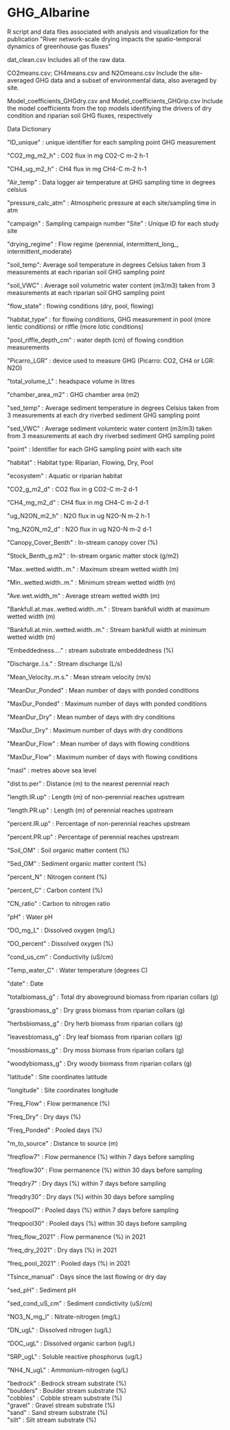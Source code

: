 # GHG_Albarine
R script and data files associated with analysis and visualization for the publication "River network-scale drying impacts the spatio-temporal dynamics of greenhouse gas fluxes" 

dat_clean.csv
Includes all of the raw data. 

CO2means.csv; CH4means.csv and N2Omeans.csv
Include the site-averaged GHG data and a subset of environmental data, also averaged by site.

Model_coefficients_GHGdry.csv and Model_coefficients_GHGrip.csv
Include the model coefficients from the top models identifying the drivers of dry condition and riparian soil GHG fluxes, respectively 

Data Dictionary

"ID_unique" : unique identifier for each sampling point GHG measurement  

"CO2_mg_m2_h" : CO2 flux in mg CO2-C m-2 h-1

"CH4_ug_m2_h" : CH4 flux in mg CH4-C m-2 h-1 

"Air_temp" : Data logger air temperature at GHG sampling time in degrees celsius   

"pressure_calc_atm" : Atmospheric pressure at each site/sampling time in atm    

"campaign" : Sampling campaign number
"Site" : Unique ID for each study site 

"drying_regime" : Flow regime (perennial, intermittent_long_, intermittent_moderate)

"soil_temp": Average soil temperature in degrees Celsius taken from 3 measurements at each riparian soil GHG sampling point    

"soil_VWC" : Average soil volumetric water content (m3/m3) taken from 3 measurements at each riparian soil GHG sampling point  

"flow_state" : flowing conditions (dry, pool, flowing)     

"habitat_type" : for flowing conditions, GHG measurement in pool (more lentic conditions) or riffle (more lotic conditions) 

"pool_riffle_depth_cm"  : water depth (cm) of flowing condition measurements     

"Picarro_LGR" : device used to measure GHG (Picarro: CO2, CH4 or LGR: N2O)   

"total_volume_L" : headspace volume in litres 

"chamber_area_m2" : GHG chamber area (m2) 

"sed_temp" :   Average sediment temperature in degrees Celsius taken from 3 measurements at each dry riverbed sediment GHG sampling point 

"sed_VWC" : Average sediment volumteric water content (m3/m3) taken from 3 measurements at each dry riverbed sediment GHG sampling point

"point" : Identifier for each GHG sampling point with each site 

"habitat" : Habitat type: Riparian, Flowing, Dry, Pool 

"ecosystem"  : Aquatic or riparian habitat   

"CO2_g_m2_d"   : CO2 flux in g CO2-C m-2 d-1  

"CH4_mg_m2_d"  : CH4 flux in mg CH4-C m-2 d-1   

"ug_N2ON_m2_h" : N2O flux in ug N2O-N m-2 h-1  

"mg_N2ON_m2_d"  : N2O flux in ug N2O-N m-2 d-1   

"Canopy_Cover_Benth" : In-stream canopy cover (%) 

"Stock_Benth_g.m2"  : In-stream organic matter stock (g/m2)   

"Max..wetted.width..m."  : Maximum stream wetted width (m) 

"Min..wetted.width..m."  : Minimum stream wetted width (m)   

"Ave.wet.width_m"  : Average stream wetted width (m)  

"Bankfull.at.max..wetted.width..m." : Stream bankfull width at maximum wetted width (m)

"Bankfull.at.min..wetted.width..m." : Stream bankfull width at minimum wetted width (m)

"Embeddedness...." : stream substrate embeddedness (%)      

"Discharge..l.s."  : Stream discharge (L/s)  

"Mean_Velocity..m.s."   : Mean stream velocity (m/s) 

"MeanDur_Ponded"   : Mean number of days with ponded conditions  

"MaxDur_Ponded"  : Maximum number of days with ponded conditions 

"MeanDur_Dry"   : Mean number of days with dry conditions

"MaxDur_Dry"   : Maximum number of days with dry conditions  

"MeanDur_Flow"  : Mean number of days with flowing conditions

"MaxDur_Flow"  : Maximum number of days with flowing conditions 

"masl"  : metres above sea level 

"dist.to.per"  : Distance (m) to the nearest perennial reach   

"length.IR.up"  : Length (m) of non-perennial reaches upstream 

"length.PR.up"  : Length (m) of perennial reaches upstream  

"percent.IR.up"  : Percentage of non-perennial reaches upstream

"percent.PR.up"  : Percentage of perennial reaches upstream  

"Soil_OM" : Soil organic matter content (%) 

"Sed_OM"  : Sediment organic matter content (%) 

"percent_N"  : Nitrogen content (%)  

"percent_C"  : Carbon content (%)

"CN_ratio"  : Carbon to nitrogen ratio

"pH"  : Water pH 

"DO_mg_L"  : Dissolved oxygen (mg/L)  

"DO_percent"  : Dissolved oxygen (%)   

"cond_us_cm"   : Conductivity (uS/cm)  

"Temp_water_C"   : Water temperature (degrees C)    

"date"  : Date                            

"totalbiomass_g"  : Total dry aboveground biomass from riparian collars (g)  

"grassbiomass_g"  : Dry grass biomass from riparian collars (g) 

"herbsbiomass_g"  : Dry herb biomass from riparian collars (g) 

"leavesbiomass_g"  : Dry leaf biomass from riparian collars (g) 

"mossbiomass_g"   : Dry moss biomass from riparian collars (g)

"woodybiomass_g"  : Dry woody biomass from riparian collars (g) 

"latitude"  : Site coordinates latitude 

"longitude"  : Site coordinates longitude 

"Freq_Flow"  : Flow permanence (%) 

"Freq_Dry"   : Dry days (%)  

"Freq_Ponded"  : Pooled days (%) 

"m_to_source"  : Distance to source (m)

"freqflow7" : Flow permanence (%) within 7 days before sampling 

"freqflow30" : Flow permanence (%) within 30 days before sampling 

"freqdry7"  : Dry days (%) within 7 days before sampling 

"freqdry30"   : Dry days (%) within 30 days before sampling

"freqpool7"    : Pooled days (%) within 7 days before sampling  

"freqpool30"   : Pooled days (%) within 30 days before sampling 

"freq_flow_2021"   : Flow permanence (%) in 2021 

"freq_dry_2021"  : Dry days (%) in 2021   

"freq_pool_2021"  : Pooled days (%) in 2021 

"Tsince_manual"  : Days since the last flowing or dry day   

"sed_pH"  :  Sediment pH 

"sed_cond_uS_cm" : Sediment condictivity (uS/cm)  

"NO3_N_mg_l"  : Nitrate-nitrogen (mg/L)  

"DN_ugL"  : Dissolved nitrogen (ug/L) 

"DOC_ugL"  : Dissolved organic carbon (ug/L)  

"SRP_ugL"   :   Soluble reactive phosphorus (ug/L) 

"NH4_N_ugL"  : Ammonium-nitrogen (ug/L)  

"bedrock"  : Bedrock stream substrate (%)                         
"boulders"  : Boulder stream substrate (%)                       
"cobbles"   : Cobble stream substrate (%)                        
"gravel"  : Gravel stream substrate (%)                         
"sand" : Sand stream substrate (%)                             
"silt"   : Silt stream substrate (%)                           
